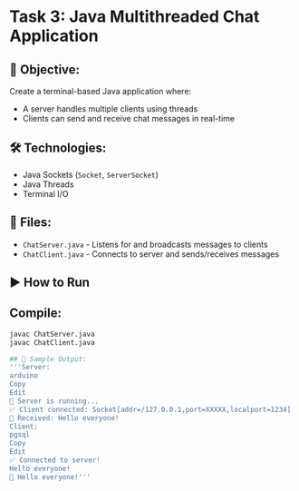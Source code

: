# Task 3: Java Multithreaded Chat Application

## 📌 Objective:
Create a terminal-based Java application where:
- A server handles multiple clients using threads
- Clients can send and receive chat messages in real-time

## 🛠 Technologies:
- Java Sockets (`Socket`, `ServerSocket`)
- Java Threads
- Terminal I/O

## 📄 Files:
- `ChatServer.java` - Listens for and broadcasts messages to clients
- `ChatClient.java` - Connects to server and sends/receives messages

## ▶️ How to Run

## Compile:
```bash
javac ChatServer.java
javac ChatClient.java

## 🧪 Sample Output:
'''Server:
arduino
Copy
Edit
🔌 Server is running...
✅ Client connected: Socket[addr=/127.0.0.1,port=XXXXX,localport=1234]
📨 Received: Hello everyone!
Client:
pgsql
Copy
Edit
✅ Connected to server!
Hello everyone!
👥 Hello everyone!'''
